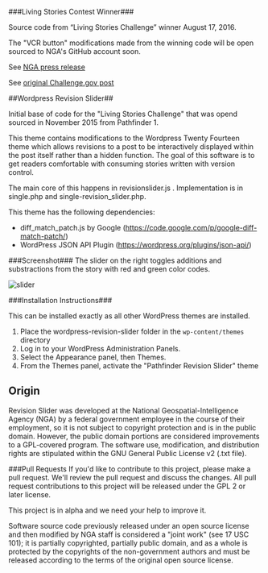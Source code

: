 ###Living Stories Contest Winner###

Source code from “Living Stories Challenge” winner August 17, 2016.

The "VCR button" modifications made from the winning code will be open sourced to NGA's GitHub account soon.

See [NGA press release](https://www.nga.mil/MediaRoom/News/Pages/First-Challenge-gov-winner-announced.aspx)

See [original Challenge.gov post](https://www.challenge.gov/challenge/living-stories-challenge/)

##Wordpress Revision Slider##

Initial base of code for the "Living Stories Challenge" that was opend sourced in November 2015 from Pathfinder 1.

This theme contains modifications to the Wordpress Twenty Fourteen theme which allows revisions to a post to be interactively displayed within the post itself rather than a hidden function. The goal of this software is to get readers comfortable with consuming stories written with version control.  

The main core of this happens in revisionslider.js . Implementation is in single.php and single-revision_slider.php. 

This theme has the following dependencies:

- diff_match_patch.js by Google (https://code.google.com/p/google-diff-match-patch/)
- WordPress JSON API Plugin (https://wordpress.org/plugins/json-api/) 

###Screenshot###
The slider on the right toggles additions and substractions from the story with red and green color codes.    

![slider](https://cloud.githubusercontent.com/assets/5178768/11008503/f80801bc-849e-11e5-95d7-794fa2700261.png)

###Installation Instructions###

This can be installed exactly as all other WordPress themes are installed. 

1. Place the wordpress-revision-slider folder in the `wp-content/themes` directory 
2. Log in to your WordPress Administration Panels.
3. Select the Appearance panel, then Themes.
4. From the Themes panel, activate the "Pathfinder Revision Slider" theme

## Origin
Revision Slider was developed at the National Geospatial-Intelligence Agency (NGA) by a federal government employee in the course of their employment, so it is not subject to copyright protection and is in the public domain. However, the public domain portions are considered improvements to a GPL-covered program. The software use, modification, and distribution rights are stipulated within the GNU General Public License v2 (.txt file).

###Pull Requests
If you'd like to contribute to this project, please make a pull request. We'll review the pull request and discuss the changes. All pull request contributions to this project will be released under the GPL 2 or later license.  

This project is in alpha and we need your help to improve it. 

Software source code previously released under an open source license and then modified by NGA staff is considered a "joint work" (see 17 USC 101); it is partially copyrighted, partially public domain, and as a whole is protected by the copyrights of the non-government authors and must be released according to the terms of the original open source license.

